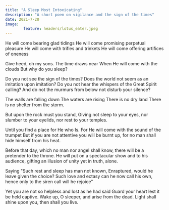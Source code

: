 ```yaml
---
title: "A Sleep Most Intoxicating"
description: "A short poem on vigilance and the sign of the times"
date: 2021-7-20
image:
        feature: headers/lotus_eater.jpeg
---
```


He will come bearing glad tidings
He will come promising perpetual pleasure
He will come with trifles and trinkets
He will come offering artifices of oneness

Give heed, oh my sons.
The time draws near
When He will come with the clouds
But why do you sleep?

Do you not see the sign of the times?
Does the world not seem as an imitation upon imitation?
Do you not hear the whispers of the Great Spirit calling?
And do not the murmurs from below not disturb your silence?

The walls are falling down
The waters are rising
There is no dry land
There is no shelter from the storm.

But upon the rock must you stand,
Giving not sleep to your eyes,
nor slumber to your eyelids,
nor rest to your temples.

Until you find a place for He who Is.
For He will come with the sound of the trumpet
But if you are not attentive you will be burnt up,
for no man shall hide himself from his heat.

Before that day, which no man nor angel shall know,
there will be a pretender to the throne.
He will put on a spectacular show and to his audience,
gifting an illusion of unity yet in truth, alone.

Saying "Such rest and sleep has man not known,
Enraptured, would he leave given the choice?
Such love and ectasy can he now call his own,
hence only to the siren call will he rejoice"

Yet you are not so helpless and lost as he had said
Guard your heart lest it be held captive.
Wake up, O sleeper, and arise from the dead.
Light shall shine upon you, then shall you live.  
